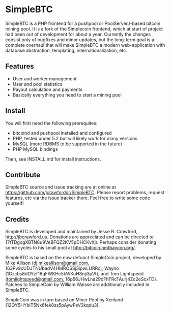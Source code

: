 SimpleBTC
=========

SimpleBTC is a PHP frontend for a pushpool or PoolServerJ-based bitcoin mining
pool. It is a fork of the Simplecoin frontend, which at start of project had
been out of development for about a year. Currently the changes consist only
of bugfixes and minor updates, but the long-term goal is a complete overhaul
that will make SimpleBTC a modern web-application with database abstraction,
templating, internationalization, etc.

Features
--------

* User and worker management
* User and pool statistics
* Payout calculation and payments
* Basically everything you need to start a mining pool

Install
-------

You will first need the following prerequites:

* bitcoind and pushpool installed and configured
* PHP, tested under 5.2 but will likely work for many versions
* MySQL (more RDBMS to be supported in the future)
* PHP MySQL bindings

Then, see INSTALL.md for install instructions.

Contribute
----------

SimpleBTC source and issue tracking are at online at
https://github.com/jcrawfordor/SimpleBTC. Please report problems, request
features, etc via the issue tracker there. Feel free to write some code
yourself!

Credits
-------

SimpleBTC is developed and maintained by Jesse B. Crawford,
http://jbcrawford.us. Donations are appreciated and can be directed to
17tTDgcgXBTN8u9VeBFQZ2KV5pDHCKvXjr. Perhaps consider donating some cycles
to his small pool at http://bitcoin.nmtbaycon.org/.

SimpleBTC is based on the now defunct SimpleCoin project, developed by Mike
Allison (dj.mikeallison@gmail.com, 163Pv9cUDJTNUbadV4HMRQSSj3ipwLURRc),
Wayno (1Gzcbs8dDYzf16qFWKHc5kWKuH8nji3pVt), and Tom Lightspeed
(tomlightspeed@gmail.com, 16p56JHwLna29dFhTRcTAurj4Zc2eScxTD). Patches to
SimpleCoin by William Waisse are additionally included in SimpleBTC.

SimpleCoin was in turn based on Miner Pool by Xenland
(12QY5HYbiT5Nx6fek8ss5pAywPsV3kqdu3).

